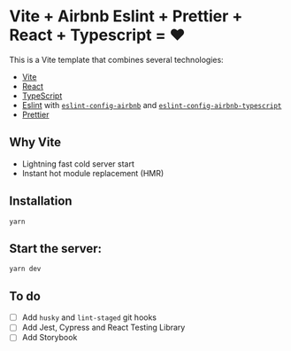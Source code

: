 # Vite + Airbnb Eslint + Prettier + React + Typescript = ❤️

This is a Vite template that combines several technologies:

- [Vite](https://vitejs.dev/)
- [React](https://reactjs.org/)
- [TypeScript](https://www.typescriptlang.org/)
- [Eslint](https://eslint.org/) with [`eslint-config-airbnb`](https://github.com/airbnb/javascript) and [`eslint-config-airbnb-typescript`](https://github.com/iamturns/eslint-config-airbnb-typescript)
- [Prettier](https://prettier.io/)

## Why Vite

- Lightning fast cold server start
- Instant hot module replacement (HMR)

## Installation

`yarn`

## Start the server:

`yarn dev`

## To do

- [ ] Add `husky` and `lint-staged` git hooks
- [ ] Add Jest, Cypress and React Testing Library
- [ ] Add Storybook
